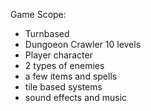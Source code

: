 Game Scope:
- Turnbased
- Dungoeon Crawler 10 levels
- Player character
- 2 types of enemies
- a few items and spells
- tile based systems
- sound effects and music
